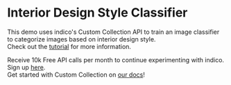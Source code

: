 # Interior Design Style Classifier
This demo uses indico's Custom Collection API to train an image classifier to categorize images based on interior design style. <br />
Check out the <a href="https://indico.io/blog/fortnite-vs-pubg-data-science-lessons-learned/">tutorial</a> for more information.

Receive 10k Free API calls per month to continue experimenting with indico. Sign up <a href="https://indico.io/plans">here</a>. <br />
Get started with Custom Collection on <a href="https://indico.io/docs">our docs</a>!
